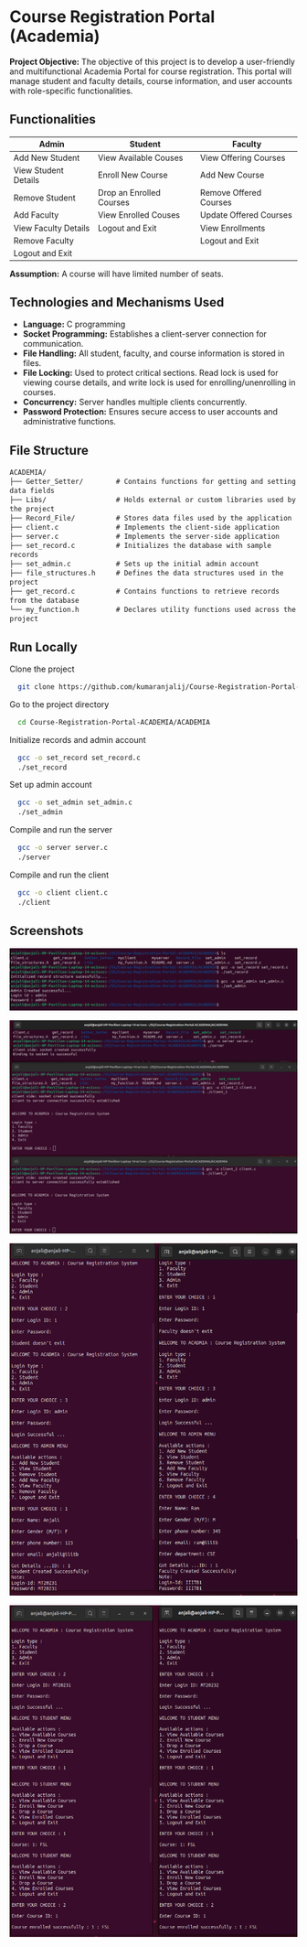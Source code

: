 
# Course Registration Portal (Academia)

**Project Objective:**
The objective of this project is to develop a user-friendly and multifunctional Academia Portal for course registration. This portal will manage student and faculty details, course information, and user accounts with role-specific functionalities.

## Functionalities
| Admin       | Student     | Faculty  |
| ----------- | ----------- |---------  |
|Add New Student|	View Available Couses	|View Offering Courses|
|View Student Details|	Enroll New Course|	Add New Course|
|Remove Student|	Drop an Enrolled Courses|	Remove Offered Courses|
|Add Faculty|	View Enrolled Couses|	Update Offered Courses|
|View Faculty Details|	Logout and Exit|	View Enrollments|
|Remove Faculty		| |Logout and Exit|
|Logout and Exit	| |	|

**Assumption:**  A course will have limited number of seats.
 
 
## Technologies and Mechanisms Used

- **Language:** C programming
- **Socket Programming:** Establishes a client-server connection for communication.
- **File Handling:** All student, faculty, and course information is stored in files.
- **File Locking:** Used to protect critical sections. Read lock is used for viewing course details, and write lock is used for enrolling/unenrolling in courses.
- **Concurrency:** Server handles multiple clients concurrently.
- **Password Protection:** Ensures secure access to user accounts and administrative functions.




## File Structure

```plaintext
ACADEMIA/
├── Getter_Setter/        # Contains functions for getting and setting data fields
├── Libs/                 # Holds external or custom libraries used by the project
├── Record_File/          # Stores data files used by the application
├── client.c              # Implements the client-side application
├── server.c              # Implements the server-side application
├── set_record.c          # Initializes the database with sample records
├── set_admin.c           # Sets up the initial admin account
├── file_structures.h     # Defines the data structures used in the project
├── get_record.c          # Contains functions to retrieve records from the database
└── my_function.h         # Declares utility functions used across the project

```


## Run Locally

Clone the project

```bash
  git clone https://github.com/kumaranjalij/Course-Registration-Portal-ACADEMIA.git
```

Go to the project directory

```bash
  cd Course-Registration-Portal-ACADEMIA/ACADEMIA
```

Initialize records and admin account

```bash
  gcc -o set_record set_record.c
  ./set_record

```
Set up admin account

```bash
  gcc -o set_admin set_admin.c
  ./set_admin

```

Compile and run the server

```bash
  gcc -o server server.c 
  ./server

```

Compile and run the client

```bash
  gcc -o client client.c 
  ./client

```

## Screenshots

![Initial Connection Setup](https://github.com/kumaranjalij/Course-Registration-Portal-ACADEMIA/blob/main/Screenshots/Pasted%20image.png)

![Communication establishment](https://github.com/kumaranjalij/Course-Registration-Portal-ACADEMIA/blob/main/Screenshots/Pasted%20image%201.png)

![Admin functionalities](https://github.com/kumaranjalij/Course-Registration-Portal-ACADEMIA/blob/main/Screenshots/Screenshot%20from%202024-06-20%2015-16-27.png)

![Student functionalities](https://github.com/kumaranjalij/Course-Registration-Portal-ACADEMIA/blob/main/Screenshots/Pasted%20image%205.png)


